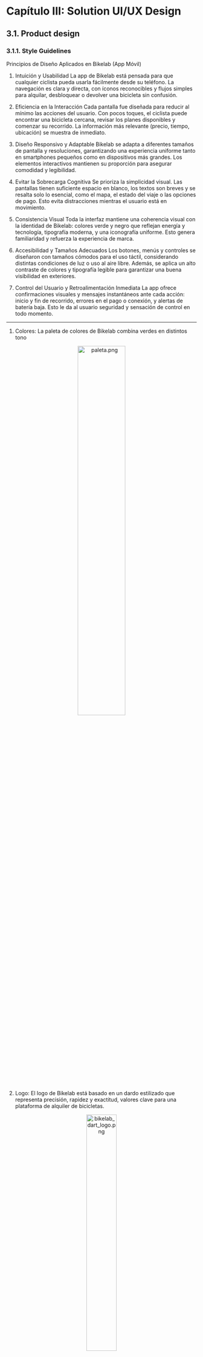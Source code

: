 # Capítulo III: Solution UI/UX Design 
## 3.1. Product design 
### 3.1.1. Style Guidelines 

Principios de Diseño Aplicados en Bikelab (App Móvil)

1. Intuición y Usabilidad
La app de Bikelab está pensada para que cualquier ciclista pueda usarla fácilmente desde su teléfono. La navegación es clara y directa, con íconos reconocibles y flujos simples para alquilar, desbloquear o devolver una bicicleta sin confusión.

2. Eficiencia en la Interacción
Cada pantalla fue diseñada para reducir al mínimo las acciones del usuario. Con pocos toques, el ciclista puede encontrar una bicicleta cercana, revisar los planes disponibles y comenzar su recorrido. La información más relevante (precio, tiempo, ubicación) se muestra de inmediato.

3. Diseño Responsivo y Adaptable
Bikelab se adapta a diferentes tamaños de pantalla y resoluciones, garantizando una experiencia uniforme tanto en smartphones pequeños como en dispositivos más grandes. Los elementos interactivos mantienen su proporción para asegurar comodidad y legibilidad.

4. Evitar la Sobrecarga Cognitiva
Se prioriza la simplicidad visual. Las pantallas tienen suficiente espacio en blanco, los textos son breves y se resalta solo lo esencial, como el mapa, el estado del viaje o las opciones de pago. Esto evita distracciones mientras el usuario está en movimiento.

5. Consistencia Visual
Toda la interfaz mantiene una coherencia visual con la identidad de Bikelab: colores verde y negro que reflejan energía y tecnología, tipografía moderna, y una iconografía uniforme. Esto genera familiaridad y refuerza la experiencia de marca.

6. Accesibilidad y Tamaños Adecuados
Los botones, menús y controles se diseñaron con tamaños cómodos para el uso táctil, considerando distintas condiciones de luz o uso al aire libre. Además, se aplica un alto contraste de colores y tipografía legible para garantizar una buena visibilidad en exteriores.

7. Control del Usuario y Retroalimentación Inmediata
La app ofrece confirmaciones visuales y mensajes instantáneos ante cada acción: inicio y fin de recorrido, errores en el pago o conexión, y alertas de batería baja. Esto le da al usuario seguridad y sensación de control en todo momento.

---


1. Colores: La paleta de colores de Bikelab combina verdes en distintos tono

<div align="center"> <img src="/assets/images/paleta.png" alt="paleta.png" width="50%"> </div>

  
2. Logo: El logo de Bikelab está basado en un dardo estilizado que representa precisión, rapidez y exactitud, valores clave para una plataforma de alquiler de bicicletas.

<div align="center"> <img src="/assets/images/bikelab_dart_logo.png" alt="bikelab_dart_logo.png" width="40%"> </div>

- Color principal del dardo: Naranja (#FFA500) → destaca la acción y decisión de alquilar.

- Color secundario del dardo: Verde neón (#8EAB6D) → transmite frescura, energía y dinamismo.

- Tipografía junto al logo: Archivo Narrow, para el nombre “Bikelab”, usando variaciones bold y semibold según la jerarquía.
  

3. Color de fondo:

- Fondo principal: Verde pastel (#ADC197) → sensación amigable y cercana.
- Secciones contrastantes: Negro oscuro (#2F2C2C) y blanco (#FFFFFF) para limpieza visual y legibilidad.
- Detalles decorativos: Verde oscuro (#3B5226) para líneas o divisores, aportando profundidad y equilibrio.



4. Colores del texto:

- Títulos principales: Verde oscuro (#3B5226) sobre fondos claros.
- Subtítulos: Blanco (#FFFFFF) sobre fondos oscuros.
- Texto de formularios y placeholders: Gris (#B0B0B0).

  
5. Tipografía

- Archivo Narrow: Principal para títulos y encabezados (variaciones: bold, semibold, regular).

- System Font (fallback): Para textos secundarios y párrafos, ideal para legibilidad en la app móvil.

Títulos y botones → Archivo Narrow Bold
Subtítulos → Archivo Narrow Semibold
Texto descriptivo y formularios → System Regular

<div align="center"> <img src="/assets/images/tipografia.png" alt="tipografia.png" width="50%"> </div>

  
6. Botones:

- Botón principal (acción): Fondo verde neón (#8BD53F), texto blanco, bordes redondeados 40%, sombra ligera. Ideal para “Alquilar ahora”.

- Botón secundario (enlaces o menos prioritarios): Fondo negro con texto verde(#8EAB6D) o blanco según contraste, bordes redondeados del mismo bolor.

<div align="center"> <img src="/assets/images/bikelab_buttons.png" alt="bikelab_buttons.png" width="50%"> </div>
  
7. Cabera:

Menú hamburguesa:
-  Ubicado en la esquina izquierda.
-  Permite acceder a navegación secundaria: planes, historial de alquileres, soporte.

Logo y título:
- Centrado horizontalmente.
- Dardo estilizado en naranja (#FFA500) y verde neón (#8EAB6D).
- Título “Bikelab”: Tipografía Archivo Narrow, color verde neón (#8EAB6D), destacando sobre el fondo.
- Transmite precisión, dinamismo y tecnología.

Perfil de usuario:
- Ubicado en la esquina derecha.
- Icono circular con avatar o inicial del usuario.
- Acceso rápido a "mi perfil".

Fondo de la cabecera:
- Negro oscuro (#2F2C2C) para resaltar los elementos activos.

<div align="center"> <img src="/assets/images/cabecera.png" alt="cabecera.png" width="50%"> </div>


8. Iconografía:
Se usaron iconos claros, minimalistas y funcionales para guiar al usuario:

<div align="center"> <img src="/assets/images/iconos.png" alt="iconos.png" width="50%"> </div>

  
### 3.1.1.1. General Style Guidelines
Para garantizar una experiencia fluida y agradable en cualquier dispositivo móvil, la aplicación de Bikelab se desarrollará con un diseño completamente responsivo y adaptable. Esto permitirá que todos los elementos —desde los mapas hasta los botones de acción— se visualicen correctamente en diferentes tamaños de pantalla, manteniendo siempre el orden, la legibilidad y la facilidad de uso.

La interfaz seguirá un patrón visual en forma de Z, lo que facilita la lectura natural del usuario y dirige su atención hacia los puntos clave de la app. Este recorrido inicia en la parte superior izquierda, donde se ubica el logotipo de Bikelab, reforzando así la identidad de la marca desde el primer momento de interacción.

Se utilizará una paleta de colores moderna y enérgica, dominada por tonos verdes y negros que evocan movilidad, sostenibilidad y tecnología. A esto se sumarán elementos visuales limpios, iconografía intuitiva, espacios bien equilibrados y transiciones suaves, que mejoran la comprensión del contenido y ofrecen una experiencia de navegación clara, dinámica y sin distracciones.

<div align="center">
  <img src="/assets/images/img2.png" alt="img2.png" width=50%>

<div align="left">

## 3.1.2. Information Architecture

### 3.1.2.1. Organization Systems
En BIKELAB, la información se organiza según el tipo de usuario: Ciclista o Arrendador. Se prioriza la usabilidad y el flujo lógico de acciones para cada segmento.

#### Segmento 1: Ciclista
- **Jerárquica:**  
  - Listado de planes: Diario, Mensual, etc.  
  - Detalles de cada plan: precio, duración, beneficios.  
  - Historial de alquileres: orden cronológico por fecha.  

- **Secuencial:**  
  1. Registro / Inicio de sesión.  
  2. Selección del tipo de usuario → Ciclista.  
  3. Selección de plan de alquiler.  
  4. Método de pago.  
  5. Alquiler activo → seguimiento del vehículo.  
  6. Devolución del vehículo.  
  7. Calificación y comentarios sobre la experiencia.  

- **Matricial:**  
  - Historial de alquileres con métricas: duración total, distancia recorrida, CO₂ ahorrado.  
  - Comparación de planes disponibles por costo y beneficios.  

#### Segmento 2: Arrendador
- **Jerárquica:**  
  - Listado de vehículos registrados.  
  - Alquileres activos y finalizados.  
  - Métodos de cobro y configuración de perfil.  

- **Secuencial:**  
  1. Registro / Inicio de sesión → tipo de usuario: Arrendador.  
  2. Agregar nuevo vehículo.  
  3. Monitoreo de alquileres activos.  
  4. Historial de alquileres y métricas de ingresos.  
  5. Gestión de métodos de cobro.  

- **Matricial:**  
  - Comparación de ingresos por vehículo o por período.  
  - Visualización rápida del estado de cada bicicleta o scooter: disponible, alquilado o mantenimiento.
    

### 3.1.2.2. Labelling Systems
El sistema de etiquetado de BIKELAB se diseña para que los usuarios encuentren información de forma clara y rápida.

#### Para la App - Ciclistas
- **Inicio:** Bienvenida y selección de tipo de usuario.  
- **Planes:** Información de planes de uso y precios.  
- **Mis Alquileres:** Historial de alquileres y métricas del viaje.  
- **Método de Pago:** Configuración de forma de pago.  
- **Perfil:** Datos personales y permisos de ubicación.  
- **Notificaciones:** Estado de reservas y devoluciones.  

#### Para la App - Arrendadores
- **Perfil:** Información del arrendador y contacto.  
- **Mis Vehículos:** Lista de vehículos registrados.  
- **Agregar Vehículo:** Registro de nuevos vehículos con precios y ubicación.  
- **Alquileres Activos:** Seguimiento de alquileres en curso.  
- **Historial de Alquileres:** Registro de alquileres pasados y métricas.  
- **Ingresos:** Ganancias acumuladas.  
- **Métodos de Cobro:** Configuración de cómo recibir pagos.  
- **Notificaciones:** Alertas de alquileres y devoluciones.  


### 3.1.2.3. SEO Tags and Meta Tags
Aunque BIKELAB es principalmente una app, la landing page web utiliza meta tags para mejorar su visibilidad:

- **Title:** BIKELAB - Alquila bicicletas y scooters fácilmente  
- **Description:** Plataforma de movilidad para estudiantes y arrendadores. Alquila bicicletas y scooters de forma rápida y segura.  
- **Keywords:** bicicletas, scooters, alquiler, movilidad urbana, estudiantes, transporte sostenible.  
- **Authors:** Equipo BIKELAB  


### 3.1.2.4. Searching Systems
Se implementan sistemas de búsqueda eficientes según el tipo de usuario:

#### Ciclistas
- Buscador de planes o estaciones cercanas.  
- Filtro por tipo de vehículo, ubicación o disponibilidad.  
- Historial de alquileres: búsqueda por fecha, vehículo o ruta.

#### Arrendadores
- Buscador de vehículos registrados.  
- Filtrado de alquileres activos por usuario, fecha o vehículo.  
- Historial de alquileres: búsqueda por fecha, plan o ingreso generado.


### 3.1.2.5. Navigation Systems
Los sistemas de navegación de BIKELAB permiten desplazarse rápida y fácilmente por la app:

#### Ciclistas
- Barra inferior o menú principal: Inicio, Planes, Mis Alquileres, Perfil, Notificaciones.  
- Acceso rápido a detalles del vehículo y opciones de pago.

#### Arrendadores
- Menú lateral o superior: Perfil, Mis Vehículos, Agregar Vehículo, Alquileres Activos, Historial, Ingresos, Métodos de Cobro, Notificaciones.  
- Posibilidad de filtrar listas y acceder directamente a detalles de vehículos o alquileres.


## 3.1.3. Landing Page UI Design 
### 3.1.3.1. Landing Page Wireframe 
Enlace al Figma: [https://www.figma.com/design/1ocJneCEXxx2KhRRFpnmIa/Landing-Page---App-Movil?node-id=0-1&t=9TnkBaXYcU0P3wkw-1](https://www.figma.com/design/1ocJneCEXxx2KhRRFpnmIa/Landing-Page---App-Movil?node-id=0-1&t=9TnkBaXYcU0P3wkw-1)

<img src="/assets/images/landingpage/wireframes/lanwireframe1.PNG" alt="Landing Wireframe 1" width=auto> 
<img src="/assets/images/landingpage/wireframes/lanwireframe2.PNG" alt="Landing Wireframe 2" width=auto> 
<img src="/assets/images/landingpage/wireframes/lanwireframe3.PNG" alt="Landing Wireframe 3" width=auto> 
<img src="/assets/images/landingpage/wireframes/lanwireframe4.PNG" alt="Landing Wireframe 4" width=auto> 

### 3.1.3.2. Landing Page Mock-up 
Enlace al Figma: [https://www.figma.com/design/1ocJneCEXxx2KhRRFpnmIa/Landing-Page---App-Movil?node-id=0-1&t=9TnkBaXYcU0P3wkw-1](https://www.figma.com/design/1ocJneCEXxx2KhRRFpnmIa/Landing-Page---App-Movil?node-id=0-1&t=9TnkBaXYcU0P3wkw-1)

<img src="/assets/images/landingpage/mockups/lanmockup1.PNG" alt="Landing Mock-Ups 1" width=auto> 
<img src="/assets/images/landingpage/mockups/lanmockup2.PNG" alt="Landing Mock-Ups 2" width=auto> 
<img src="/assets/images/landingpage/mockups/lanmockup3.PNG" alt="Landing Mock-Ups 3" width=auto> 
<img src="/assets/images/landingpage/mockups/lanmockup4.PNG" alt="Landing Mock-Ups 4" width=auto> 

## 3.1.4. Mobile Applications UX/UI Design

### 3.1.4.1. Mobile Applications Wireframes 

### Ciclista

<img src="/assets/images/mok1_s1.png" alt="..." width=auto> 

<img src="/assets/images/mok2_s1.png" alt="..." width=auto> 

<img src="/assets/images/mok3_s1.png" alt="..." width=auto> 

<img src="/assets/images/mok4_s1.png" alt="..." width=auto> 

<img src="/assets/images/mok5_s1.png" alt="..." width=auto> 

<img src="/assets/images/mok6_s1.png" alt="..." width=auto> 


### Arrendador

<img src="/assets/images/mok1.png" alt="..." width=auto> 

<img src="/assets/images/mok2.png" alt="..." width=auto> 

<img src="/assets/images/mok3.png" alt="..." width=auto> 

<img src="/assets/images/mok4.png" alt="..." width=auto> 

<img src="/assets/images/mok5.png" alt="..." width=auto> 

<img src="/assets/images/mok6.png" alt="..." width=auto> 



### 3.1.4.2. Mobile Applications Wireflow Diagrams 
Los wireflows representan la estructura y flujo de navegación de la app móvil BIKELAB, mostrando cómo los usuarios ciclistas y arrendadores interactúan con cada pantalla de forma secuencial.

### Ciclista
| Pantalla / Paso               | Descripción                                                                                            | Imagen                                                                                  |
| ----------------------------- | ------------------------------------------------------------------------------------------------------ | --------------------------------------------------------------------------------------- |
| Registro / Inicio de sesión   | El estudiante o turista puede registrarse (US01, US03) o iniciar sesión (US04) y recibir confirmación. | <img src="/assets/images/userflow1.png" alt="Registro" width=auto />                   |
| Perfil y selección de usuario | Acceso a perfil editable (US06), selección de vehículo y arrendador.                                   | <img src="/assets/images/modelo2.png" alt="Perfil y selección de vehículo" width=auto /> |
| Elección de vehículo          | Visualización de vehículos disponibles, detalles, tarifas y arrendador (US13, US14, US15).             | <img src="/assets/images/modelo2.png" alt="Elección de vehículo" width=auto />     |
| Rutas y planificación         | Consulta de rutas sugeridas, distancia, tiempo estimado y ahorro de CO₂.                               | <img src="/assets/images/rutas2.png" alt="Rutas" width=auto />                          |
| Alquiler y devoluciones       | Registro de alquiler (US16, US18), pago (US21, US20) y devolución mediante QR o puntos autorizados.    | <img src="/assets/images/devolucion2.png" alt="Alquiler y devoluciones" width=auto />    |
| Soporte y notificaciones      | Sección de soporte (US30) y alertas sobre el estado de alquileres, pagos y reservas (US29).            | <img src="/assets/images/suport2.png" alt="Soporte" width=auto />                            |



### Arrendador 

| Pantalla / Paso               | Descripción                                                                                          | Imagen                                                                                  |
| ----------------------------- | ---------------------------------------------------------------------------------------------------- | --------------------------------------------------------------------------------------- |
| Registro / Inicio de sesión   | El arrendador se registra en la app (US02) y recibe notificación de confirmación.                    | <img src="/assets/images/registro2_seg2.png" alt="registro2_seg2.png" width=auto>    |
| Perfil y gestión de vehículos | Edición de perfil (US06) y agregar vehículos (US08).                                                 | <img src="/assets/images/miperfil2.png" alt="miperfil2.png" width=auto>          |
| Mis Vehículos                 | Listado de vehículos registrados; opción de editar (US09) o eliminar (US11).                         | <img src="/assets/images/misvehiculos_seg2.png" alt="misvehiculos_seg2.png" width=auto>            |
| Calificaciones y reseñas      | Visualización de opiniones de usuarios sobre los vehículos (US27, US28).                             | <img src="/assets/images/calificacion_seg2.png" alt="calificacion_seg2.png" width=auto> |
| Ingresos                      | Visualización de ganancias generadas, ingresos por día/semana/mes y opción de retirar fondos (US25). | <img src="/assets/images/ingresos_seg2.png" alt="ingresos_seg2.png" width=auto>                     |


### 3.1.4.3. Mobile Applications Mock-ups 

#### SEGMENTO 1: Ciclista
Pantalla de registro del ciclista con campos de correo, contraseña, universidad y teléfono.

<img src="/assets/images/registro.png" alt=".." width=auto> 

Perfil del ciclista con menú lateral (sidebar), opción de seleccionar vehículo y elegir arrendador.

<img src="/assets/images/modelo.png" alt="..." width=auto> 

Pantalla de rutas sugeridas con distancias, tiempo estimado y opciones según seguridad o tráfico.

<img src="/assets/images/rutas.png" alt="..." width=auto> 

Historial de alquileres activos y pasados con fechas, duración y plan usado.

<img src="/assets/images/alquileres.png" alt="..." width=auto> 

Proceso de devolución mostrando escaneo de QR, ubicación y confirmación de pago.

<img src="/assets/images/devolucion.png" alt="..." width=auto> 

Pantalla de soporte y notificaciones para reportar problemas o enviar mensajes.

<img src="/assets/images/suport.png" alt="..." width=auto> 


#### SEGMENTO 2: Arrentario

Pantalla de registro e inicio de sesión del arrendador, con campos de datos, selección de rol y mensaje de éxito al completar el registro.

<img src="/assets/images/registro_seg2.png" alt="..." width=auto> 


Sidebar con menú lateral, perfil editable del arrendador y botón para agregar un nuevo vehículo.

<img src="/assets/images/miperfil.png" alt="..." width=auto> 


Lista de vehículos registrados mostrando foto, modelo, tipo, estado y opciones de editar/eliminar.

<img src="/assets/images/misvehiculos.png" alt="..." width=auto> 


Pantalla de calificaciones y reseñas de los vehículos, mostrando promedio de estrellas y comentarios de usuarios. Además, de la pantalla de notificaciones.


<img src="/assets/images/calificacion.png" alt="..." width=auto> 


Pantalla de ingresos con monto total, además de opciones para retirar ganancias o ver métodos de cobro.

<img src="/assets/images/ingresos.png" alt="..." width=auto> 



### 3.1.4.4. Mobile Applications User Flow Diagrams 

### Ciclista

| User Persona         | User Goal                                   | Pantalla / Paso                                                      | Imagen                                                                             |
| -------------------- | ------------------------------------------- | -------------------------------------------------------------------- | ---------------------------------------------------------------------------------- |
| Estudiante o Turista | Registrarse en la app y acceder a su cuenta | Registro de usuario (US01, US03)                                     | `<img src="/assets/images/registro22.png" alt="userflow1" width=auto>`                |
| Estudiante o Turista | Iniciar sesión para acceder a su panel      | Inicio de sesión (US04)                                              | `<img src="/assets/images/userflow2.png" alt="userflow2" width=auto>`        |
| Estudiante o Turista | Editar perfil y mantener datos actualizados | Perfil editable (US06)                                               | `<img src="/assets/images/userflow3.png" alt="Perfil editable" width=auto>`           |
| Estudiante o Turista | Buscar y filtrar vehículos cercanos         | Elección de vehículo, filtros por tipo y cercanía (US13, US14, US15) | `<img src="/assets/images/userflow4.png" alt="Buscar vehículos" width=auto>`    |
| Estudiante o Turista | Realizar y confirmar reservas               | Reserva de vehículo (US16, US18)                                     | `<img src="/assets/images/userflow5.png" alt="Reserva de vehículo" width=auto>` |
| Estudiante o Turista | Pagar alquiler y recibir confirmación       | Pago y confirmación (US20, US21, US22)                               | `<img src="/assets/images/userflow6.png" alt="Pago y confirmación" width=auto>`   |
| Estudiante o Turista | Finalizar alquiler                          | Finalización del alquiler (US19)                                     | `<img src="/assets/images/userflow7.png" alt="Finalizar alquiler" width=auto>`    |
| Estudiante o Turista | Recibir notificaciones y soporte            | Notificaciones y soporte (US29, US30)                                | `<img src="/assets/images/userflow8.png" alt="Notificaciones y soporte" width=auto>`  |

### Arrendador

| User Persona | User Goal                                     | Pantalla / Paso                                                                                    | Imagen                                                                                  |
| ------------ | --------------------------------------------- | -------------------------------------------------------------------------------------------------- | --------------------------------------------------------------------------------------- |
| Arrendador   | Registrarse para publicar vehículos           | Registro de arrendador (US02)                                                                      | `<img src="/assets/images/userflow1_seg2.png" alt="Registro Arrendador" width=auto>`     |
| Arrendador   | Editar perfil                                 | Perfil editable (US06)                                                                             | `<img src="/assets/images/userflow2_seg2" alt="Perfil Arrendador" width=auto>`            |
| Arrendador   | Gestionar vehículos publicados                | Mis Vehículos: agregar, editar, marcar disponible/no disponible, eliminar (US08, US09, US10, US11) | `<img src="/assets/images/userflow3_seg2.png" alt="Gestión de Vehículos" width=auto>`     |
| Arrendador   | Consultar historial de alquileres             | Historial de alquileres (US12)                                                                     | `<img src="/assets/images/userflow4_seg2.png" alt="Historial de alquileres" width=auto>`  |
| Arrendador   | Recibir ingresos automáticos y revisarlos     | Ingresos (US25)                                                                                    | `<img src="/assets/images/userflow5_seg2.png" alt="Ingresos" width=auto>`                     |
| Arrendador   | Ver calificaciones y reseñas de sus vehículos | Calificaciones y reseñas (US27, US28)                                                              | `<img src="/assets/images/userflow6_seg2.png" alt="Calificaciones y reseñas" width=auto>` |


###  3.1.4.5. Mobile Applications Prototyping 

<img src="/assets/images/prototype1.png" alt="..." width=auto> 

<img src="/assets/images/prototype2.png" alt="..." width=auto> 

Link del prototipo realizado en figma: 

https://www.figma.com/proto/SC6RkHiZJlWAASax41hHuC/Untitled?node-id=87-1899&p=f&t=JnHcl5VBKm8r38WJ-1&scaling=min-zoom&content-scaling=fixed&page-id=24%3A6075&starting-point-node-id=54%3A3736
